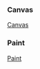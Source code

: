 ### Canvas
[Canvas](https://github.com/ningbaoqi/View/blob/master/README-Canvas.md)
### Paint
[Paint](https://github.com/ningbaoqi/View/blob/master/README-Paint.md)

